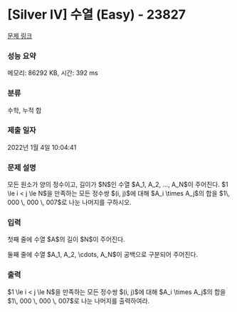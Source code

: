 # [Silver IV] 수열 (Easy) - 23827 

[문제 링크](https://www.acmicpc.net/problem/23827) 

### 성능 요약

메모리: 86292 KB, 시간: 392 ms

### 분류

수학, 누적 합

### 제출 일자

2022년 1월 4일 10:04:41

### 문제 설명

<p>모든 원소가 양의 정수이고, 길이가 $N$인 수열 $A_1, A_2, ..., A_N$이 주어진다. $1 \le i < j \le N$을 만족하는 모든 정수쌍 $(i, j)$에 대해 $A_i \times A_j$의 합을 $1\, 000 \, 000 \, 007$로 나눈 나머지를 구하시오.</p>

### 입력 

 <p>첫째 줄에 수열 $A$의 길이 $N$이 주어진다.</p>

<p>둘째 줄에 수열 $A_1, A_2, \cdots, A_N$이 공백으로 구분되어 주어진다.</p>

### 출력 

 <p>$1 \le i < j \le N$을 만족하는 모든 정수쌍 $(i, j)$에 대해 $A_i \times A_j$의 합을 $1\, 000 \, 000 \, 007$로 나눈 나머지를 출력하여라.</p>

